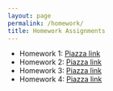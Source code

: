 ```yaml
---
layout: page
permalink: /homework/
title: Homework Assignments
---
```


- Homework 1: [Piazza link]()
- Homework 2: [Piazza link]()
- Homework 3: [Piazza link]()
- Homework 4: [Piazza link]()
